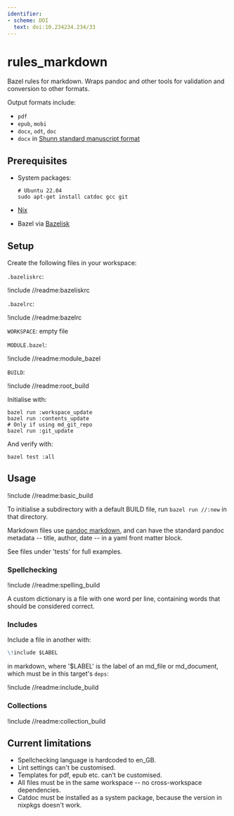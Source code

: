 ```yaml
---
identifier:
- scheme: DOI
  text: doi:10.234234.234/33
---
```


# rules_markdown

Bazel rules for markdown. Wraps pandoc and other tools for validation and conversion to other formats.

Output formats include:

* `pdf`
* `epub`, `mobi`
* `docx`, `odt`, `doc`
* `docx` in [Shunn standard manuscript format](https://www.shunn.net/format/story/)

## Prerequisites

* System packages:

  ```shell
  # Ubuntu 22.04
  sudo apt-get install catdoc gcc git
  ```

* [Nix](https://nixos.org/)
* Bazel via [Bazelisk](https://github.com/bazelbuild/bazelisk)

## Setup

Create the following files in your workspace:

`.bazeliskrc`:

!include //readme:bazeliskrc

`.bazelrc`:

!include //readme:bazelrc

`WORKSPACE`: empty file

`MODULE.bazel`:

!include //readme:module_bazel

`BUILD`:

!include //readme:root_build

Initialise with:

```shell
bazel run :workspace_update
bazel run :contents_update
# Only if using md_git_repo
bazel run :git_update
```

And verify with:

```shell
bazel test :all
```

## Usage

!include //readme:basic_build

To initialise a subdirectory with a default BUILD file, run `bazel run //:new` in that directory.

Markdown files use [pandoc markdown](https://pandoc.org/MANUAL.html#pandocs-markdown), and can have the standard pandoc metadata -- title, author, date -- in a yaml front matter block.

See files under 'tests' for full examples.

### Spellchecking

!include //readme:spelling_build

A custom dictionary is a file with one word per line, containing words that should be considered correct.

### Includes

Include a file in another with:

```markdown
\!include $LABEL
```

in markdown, where '$LABEL' is the label of an md_file or md_document, which
must be in this target's `deps`:

!include //readme:include_build

### Collections

!include //readme:collection_build

## Current limitations

* Spellchecking language is hardcoded to en_GB.
* Lint settings can't be customised.
* Templates for pdf, epub etc. can't be customised.
* All files must be in the same workspace -- no cross-workspace dependencies.
* Catdoc must be installed as a system package, because the version in nixpkgs doesn't work.
